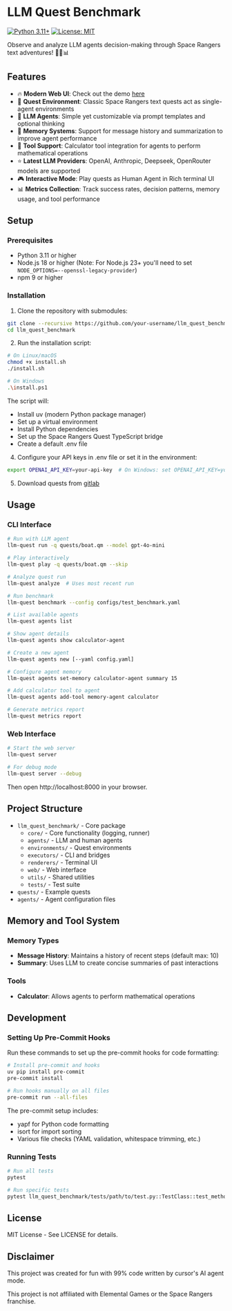 # LLM Quest Benchmark
[![Python 3.11+](https://img.shields.io/badge/python-3.11+-blue.svg)](https://www.python.org/downloads/)
[![License: MIT](https://img.shields.io/badge/License-MIT-yellow.svg)](https://opensource.org/licenses/MIT)

Observe and analyze LLM agents decision-making through Space Rangers text adventures! 👾🚀📊

## Features

- 🔥 **Modern Web UI**: Check out the demo [here](https://cf82-94-43-167-97.ngrok-free.app)
- 👾 **Quest Environment**: Classic Space Rangers text quests act as single-agent environments
- 🤖 **LLM Agents**: Simple yet customizable via prompt templates and optional thinking
- 🧠 **Memory Systems**: Support for message history and summarization to improve agent performance
- 🧮 **Tool Support**: Calculator tool integration for agents to perform mathematical operations
- ⭐️ **Latest LLM Providers**: OpenAI, Anthropic, Deepseek, OpenRouter models are supported
- 🎮 **Interactive Mode**: Play quests as Human Agent in Rich terminal UI
- 📊 **Metrics Collection**: Track success rates, decision patterns, memory usage, and tool performance

## Setup

### Prerequisites
- Python 3.11 or higher
- Node.js 18 or higher (Note: For Node.js 23+ you'll need to set `NODE_OPTIONS=--openssl-legacy-provider`)
- npm 9 or higher

### Installation

1. Clone the repository with submodules:
```bash
git clone --recursive https://github.com/your-username/llm_quest_benchmark.git
cd llm_quest_benchmark
```

2. Run the installation script:
```bash
# On Linux/macOS
chmod +x install.sh
./install.sh

# On Windows
.\install.ps1
```

The script will:
- Install uv (modern Python package manager)
- Set up a virtual environment
- Install Python dependencies
- Set up the Space Rangers Quest TypeScript bridge
- Create a default .env file

4. Configure your API keys in .env file or set it in the environment:
```bash
export OPENAI_API_KEY=your-api-key  # On Windows: set OPENAI_API_KEY=your-api-key
```

5. Download quests from [gitlab](https://gitlab.com/spacerangers/spacerangers.gitlab.io/-/tree/master/borrowed/qm)

## Usage

### CLI Interface
```bash
# Run with LLM agent
llm-quest run -q quests/boat.qm --model gpt-4o-mini

# Play interactively
llm-quest play -q quests/boat.qm --skip

# Analyze quest run
llm-quest analyze  # Uses most recent run

# Run benchmark
llm-quest benchmark --config configs/test_benchmark.yaml

# List available agents
llm-quest agents list

# Show agent details
llm-quest agents show calculator-agent

# Create a new agent
llm-quest agents new [--yaml config.yaml]

# Configure agent memory
llm-quest agents set-memory calculator-agent summary 15

# Add calculator tool to agent
llm-quest agents add-tool memory-agent calculator

# Generate metrics report
llm-quest metrics report
```

### Web Interface
```bash
# Start the web server
llm-quest server

# For debug mode
llm-quest server --debug
```

Then open http://localhost:8000 in your browser.

## Project Structure

- `llm_quest_benchmark/` - Core package
  - `core/` - Core functionality (logging, runner)
  - `agents/` - LLM and human agents
  - `environments/` - Quest environments
  - `executors/` - CLI and bridges
  - `renderers/` - Terminal UI
  - `web/` - Web interface
  - `utils/` - Shared utilities
  - `tests/` - Test suite
- `quests/` - Example quests
- `agents/` - Agent configuration files

## Memory and Tool System

### Memory Types
- **Message History**: Maintains a history of recent steps (default max: 10)
- **Summary**: Uses LLM to create concise summaries of past interactions

### Tools
- **Calculator**: Allows agents to perform mathematical operations

## Development

### Setting Up Pre-Commit Hooks

Run these commands to set up the pre-commit hooks for code formatting:

```bash
# Install pre-commit and hooks
uv pip install pre-commit
pre-commit install

# Run hooks manually on all files
pre-commit run --all-files
```

The pre-commit setup includes:
- yapf for Python code formatting
- isort for import sorting
- Various file checks (YAML validation, whitespace trimming, etc.)

### Running Tests

```bash
# Run all tests
pytest

# Run specific tests
pytest llm_quest_benchmark/tests/path/to/test.py::TestClass::test_method
```

## License
MIT License - See LICENSE for details.

## Disclaimer
This project was created for fun with 99% code written by cursor's AI agent mode.

This project is not affiliated with Elemental Games or the Space Rangers franchise.
